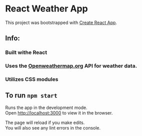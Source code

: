 # React Weather App

This project was bootstrapped with [Create React App](https://github.com/facebook/create-react-app).

## Info:

### Built withe React

### Uses the [Openweathermap.org](https://openweathermap.org) API for weather data.

### Utilizes CSS modules

## To run `npm start`

Runs the app in the development mode.\
Open [http://localhost:3000](http://localhost:3000) to view it in the browser.

The page will reload if you make edits.\
You will also see any lint errors in the console.
